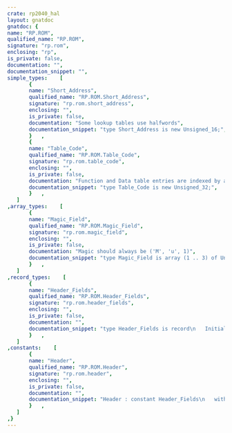 ```yaml
---
crate: rp2040_hal
layout: gnatdoc
gnatdoc: {
name: "RP.ROM",
qualified_name: "RP.ROM",
signature: "rp.rom",
enclosing: "rp",
is_private: false,
documentation: "",
documentation_snippet: "",
simple_types:    [
       {
       name: "Short_Address",
       qualified_name: "RP.ROM.Short_Address",
       signature: "rp.rom.short_address",
       enclosing: "",
       is_private: false,
       documentation: "Some lookup tables use halfwords",
       documentation_snippet: "type Short_Address is new Unsigned_16;",
       }   ,
       {
       name: "Table_Code",
       qualified_name: "RP.ROM.Table_Code",
       signature: "rp.rom.table_code",
       enclosing: "",
       is_private: false,
       documentation: "Function and Data table entries are indexed by a two-character mnemonic,\nstored in a 32-bit field.  The top two bytes are always zero, presumably\nreserved for future use.",
       documentation_snippet: "type Table_Code is new Unsigned_32;",
       }   ,
   ]
,array_types:    [
       {
       name: "Magic_Field",
       qualified_name: "RP.ROM.Magic_Field",
       signature: "rp.rom.magic_field",
       enclosing: "",
       is_private: false,
       documentation: "Magic should always be ('M', 'u', 1)",
       documentation_snippet: "type Magic_Field is array (1 .. 3) of Unsigned_8;",
       }   ,
   ]
,record_types:    [
       {
       name: "Header_Fields",
       qualified_name: "RP.ROM.Header_Fields",
       signature: "rp.rom.header_fields",
       enclosing: "",
       is_private: false,
       documentation: "",
       documentation_snippet: "type Header_Fields is record\n   Initial_SP        : System.Address;\n   Reset_Handler     : System.Address;\n   NMI_Handler       : System.Address;\n   HardFault_Handler : System.Address;\n   Magic             : Magic_Field;\n   Version           : Unsigned_8;\n   Func_Table        : Short_Address;\n   Data_Table        : Short_Address;\n   Table_Lookup      : Short_Address;\nend record\n   with Size => 208;",
       }   ,
   ]
,constants:    [
       {
       name: "Header",
       qualified_name: "RP.ROM.Header",
       signature: "rp.rom.header",
       enclosing: "",
       is_private: false,
       documentation: "",
       documentation_snippet: "Header : constant Header_Fields\n   with Import, Address => System'To_Address (16#0000_0000#);",
       }   ,
   ]
,}
---
```

